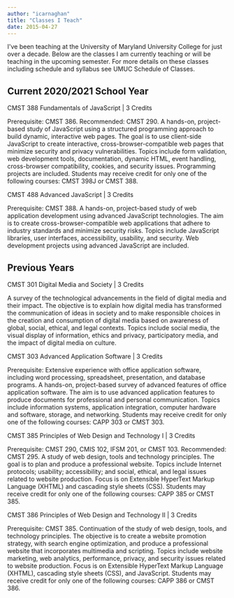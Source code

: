```yaml
---
author: "icarnaghan"
title: "Classes I Teach"
date: 2015-04-27
---
```


I've been teaching at the University of Maryland University College for just over a decade. Below are the classes I am currently teaching or will be teaching in the upcoming semester. For more details on these classes including schedule and syllabus see UMUC Schedule of Classes.

## Current 2020/2021 School Year

CMST 388 Fundamentals of JavaScript | 3 Credits

Prerequisite: CMST 386. Recommended: CMST 290. A hands-on, project-based study of JavaScript using a structured programming approach to build dynamic, interactive web pages. The goal is to use client-side JavaScript to create interactive, cross-browser-compatible web pages that minimize security and privacy vulnerabilities. Topics include form validation, web development tools, documentation, dynamic HTML, event handling, cross-browser compatibility, cookies, and security issues. Programming projects are included. Students may receive credit for only one of the following courses: CMST 398J or CMST 388.

CMST 488 Advanced JavaScript | 3 Credits

Prerequisite: CMST 388. A hands-on, project-based study of web application development using advanced JavaScript technologies. The aim is to create cross-browser-compatible web applications that adhere to industry standards and minimize security risks. Topics include JavaScript libraries, user interfaces, accessibility, usability, and security. Web development projects using advanced JavaScript are included.

## Previous Years

CMST 301 Digital Media and Society | 3 Credits

A survey of the technological advancements in the field of digital media and their impact. The objective is to explain how digital media has transformed the communication of ideas in society and to make responsible choices in the creation and consumption of digital media based on awareness of global, social, ethical, and legal contexts. Topics include social media, the visual display of information, ethics and privacy, participatory media, and the impact of digital media on culture.

CMST 303 Advanced Application Software | 3 Credits

Prerequisite: Extensive experience with office application software, including word processing, spreadsheet, presentation, and database programs. A hands-on, project-based survey of advanced features of office application software. The aim is to use advanced application features to produce documents for professional and personal communication. Topics include information systems, application integration, computer hardware and software, storage, and networking. Students may receive credit for only one of the following courses: CAPP 303 or CMST 303.

CMST 385 Principles of Web Design and Technology I | 3 Credits

Prerequisite: CMST 290, CMIS 102, IFSM 201, or CMST 103. Recommended: CMST 295. A study of web design, tools and technology principles. The goal is to plan and produce a professional website. Topics include Internet protocols; usability; accessibility; and social, ethical, and legal issues related to website production. Focus is on Extensible HyperText Markup Language (XHTML) and cascading style sheets (CSS). Students may receive credit for only one of the following courses: CAPP 385 or CMST 385.

CMST 386 Principles of Web Design and Technology II | 3 Credits

Prerequisite: CMST 385. Continuation of the study of web design, tools, and technology principles. The objective is to create a website promotion strategy, with search engine optimization, and produce a professional website that incorporates multimedia and scripting. Topics include website marketing, web analytics, performance, privacy, and security issues related to website production. Focus is on Extensible HyperText Markup Language (XHTML), cascading style sheets (CSS), and JavaScript. Students may receive credit for only one of the following courses: CAPP 386 or CMST 386.
